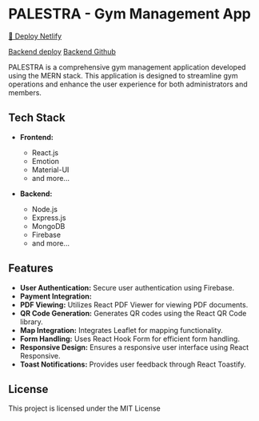 # PALESTRA - Gym Management App

[🚀 Deploy Netlify](palestra-carloscalleja.netlify.app)

[Backend deploy](https://carloscalleja-palestra.onrender.com)
[Backend Github](https://github.com/CarlosCallejaSaez/palestra-backend)


PALESTRA is a comprehensive gym management application developed using the MERN stack. This application is designed to streamline gym operations and enhance the user experience for both administrators and members.


## Tech Stack

- **Frontend:**
  - React.js
  - Emotion
  - Material-UI
  - and more...

- **Backend:**
  - Node.js
  - Express.js
  - MongoDB
  - Firebase
  - and more...

## Features

- **User Authentication:** Secure user authentication using Firebase.
- **Payment Integration:** 
- **PDF Viewing:** Utilizes React PDF Viewer for viewing PDF documents.
- **QR Code Generation:** Generates QR codes using the React QR Code library.
- **Map Integration:** Integrates Leaflet for mapping functionality.
- **Form Handling:** Uses React Hook Form for efficient form handling.
- **Responsive Design:** Ensures a responsive user interface using React Responsive.
- **Toast Notifications:** Provides user feedback through React Toastify.

## License

This project is licensed under the MIT License 


